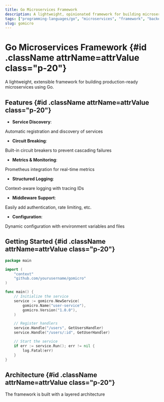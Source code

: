 ```yaml
---
title: Go Microservices Framework
description: A lightweight, opinionated framework for building microservices in Go
tags: ["programming-languages/go", "microservices", "framework", "backend"]
slug: gomicro
---
```


# Go Microservices Framework {#id .className attrName=attrValue class="p-20"}

A lightweight, extensible framework for building production-ready microservices using Go.

## Features {#id .className attrName=attrValue class="p-20"}

- **Service Discovery**: 

Automatic registration and discovery of services

- **Circuit Breaking**: 

Built-in circuit breakers to prevent cascading failures
- **Metrics & Monitoring**: 

Prometheus integration for real-time metrics
- **Structured Logging**: 

Context-aware logging with tracing IDs
- **Middleware Support**: 

Easily add authentication, rate limiting, etc.
- **Configuration**: 

Dynamic configuration with environment variables and files

## Getting Started {#id .className attrName=attrValue class="p-20"}

```go
package main

import (
    "context"
    "github.com/yourusername/gomicro"
)

func main() {
    // Initialize the service
    service := gomicro.NewService(
        gomicro.Name("user-service"),
        gomicro.Version("1.0.0"),
    )

    // Register handlers
    service.Handle("/users", GetUsersHandler)
    service.Handle("/users/:id", GetUserHandler)

    // Start the service
    if err := service.Run(); err != nil {
        log.Fatal(err)
    }
}
```

## Architecture {#id .className attrName=attrValue class="p-20"}

The framework is built with a layered architecture
